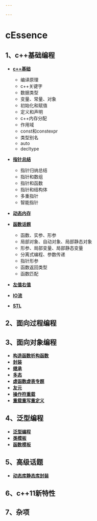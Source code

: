 ```yaml
---

---
```


# cEssence

## 1、c++基础编程
- **[c++基础](basicsProgram/BasicCompilationPrinciple/README.md)**
    - 编译原理
    - c++关键字
    - 数据类型
    - 变量、常量、对象
    - 初始化和赋值
    - 定义和声明
    - c++内存分配
    - 作用域
    - const和constexpr
    - 类型别名
    - auto
    - decltype

- **[指针总结](basicsProgram/pointerTopic/README.md)**
    - 指针归纳总结
    - 指针和数组
    - 指针和函数
    - 指针和结构体
    - 多重指针
    - 智能指针

- **[动态内存](basicsProgram/dynamicMemory/README.md)**
- **[函数话题](basicsProgram/function/README.md)**
    - 函数、实参、形参
    - 局部对象、自动对象、局部静态对象
    - 形参、局部变量、局部静态变量
    - 分离式编程、参数传递
    - 指针形参
    - 函数返回类型
    - 函数匹配

- **[左值右值](basicsProgram/reference/README.md)**
- **[IO流](basicsProgram/IO/README.md)**
- **[STL](basicsProgram/container/README.md)**

## 2、面向过程编程

## 3、面向对象编程

- **[构造函数析构函数](objectOrientedProgram/object-oriented/constructAndDestructFunction/README.md)**
- **[封装](objectOrientedProgram/object-oriented/Class/README.md)**
- **[继承](objectOrientedProgram/object-oriented/inherit/README.md)**
- **[多态](objectOrientedProgram/object-oriented/polymorphic/README.md)**
- **[虚函数虚表专题](objectOrientedProgram/object-oriented/virtual/README.md)**
- **[友元](objectOrientedProgram/object-oriented/firendClass)**
- **[操作符重载](objectOrientedProgram/object-oriented/overloadOperator/README.md)**
- **[重载重写重定义](objectOrientedProgram/object-oriented/overrideOverloadRedefine/README.md)**

## 4、泛型编程

- **[泛型编程](templatesAndGenericProgram/functionTemplate/README.md)**
- **[类模板](templatesAndGenericProgram/classTemplate/README.md)**
- **[函数模板](templatesAndGenericProgram/functionTemplate/README.md)**

## 5、高级话题

- **[动态库静态库封装](templatesAndGenericProgram/functionTemplate/README.md)**

## 6、c++11新特性

## 7、杂项





